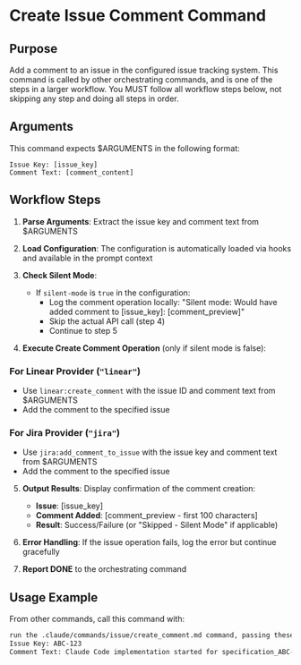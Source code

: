 # Create Issue Comment Command

## Purpose

Add a comment to an issue in the configured issue tracking system.
This command is called by other orchestrating commands, and is one of the steps in a larger workflow.
You MUST follow all workflow steps below, not skipping any step and doing all steps in order.

## Arguments

This command expects $ARGUMENTS in the following format:

```
Issue Key: [issue_key]
Comment Text: [comment_content]
```

## Workflow Steps

1. **Parse Arguments**: Extract the issue key and comment text from $ARGUMENTS

2. **Load Configuration**: The configuration is automatically loaded via hooks and available in the prompt context

3. **Check Silent Mode**: 
   - If `silent-mode` is `true` in the configuration:
     - Log the comment operation locally: "Silent mode: Would have added comment to [issue_key]: [comment_preview]"
     - Skip the actual API call (step 4)
     - Continue to step 5

4. **Execute Create Comment Operation** (only if silent mode is false):

### For Linear Provider (`"linear"`)
- Use `linear:create_comment` with the issue ID and comment text from $ARGUMENTS
- Add the comment to the specified issue

### For Jira Provider (`"jira"`)
- Use `jira:add_comment_to_issue` with the issue key and comment text from $ARGUMENTS
- Add the comment to the specified issue

5. **Output Results**: Display confirmation of the comment creation:
   - **Issue**: [issue_key]
   - **Comment Added**: [comment_preview - first 100 characters] 
   - **Result**: Success/Failure (or "Skipped - Silent Mode" if applicable)

6. **Error Handling**: If the issue operation fails, log the error but continue gracefully

7. **Report DONE** to the orchestrating command

## Usage Example

From other commands, call this command with:

```markdown
run the .claude/commands/issue/create_comment.md command, passing these arguments:
Issue Key: ABC-123
Comment Text: Claude Code implementation started for specification_ABC-123_20240101.md
```
